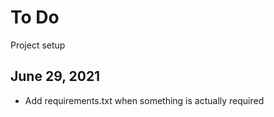 # To Do

Project setup

## June 29, 2021

* Add requirements.txt when something is actually required
